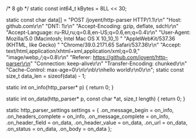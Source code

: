 
/* 8 gb */
static const int64_t kBytes = 8LL << 30;

static const char data[] =
    "POST /joyent/http-parser HTTP/1.1\r\n"
    "Host: github.com\r\n"
    "DNT: 1\r\n"
    "Accept-Encoding: gzip, deflate, sdch\r\n"
    "Accept-Language: ru-RU,ru;q=0.8,en-US;q=0.6,en;q=0.4\r\n"
    "User-Agent: Mozilla/5.0 (Macintosh; Intel Mac OS X 10_10_1) "
        "AppleWebKit/537.36 (KHTML, like Gecko) "
        "Chrome/39.0.2171.65 Safari/537.36\r\n"
    "Accept: text/html,application/xhtml+xml,application/xml;q=0.9,"
        "image/webp,*/*;q=0.8\r\n"
    "Referer: https://github.com/joyent/http-parser\r\n"
    "Connection: keep-alive\r\n"
    "Transfer-Encoding: chunked\r\n"
    "Cache-Control: max-age=0\r\n\r\nb\r\nhello world\r\n0\r\n";
static const size_t data_len = sizeof(data) - 1;

static int on_info(http_parser* p) {
  return 0;
}


static int on_data(http_parser* p, const char *at, size_t length) {
  return 0;
}

static http_parser_settings settings = {
  .on_message_begin = on_info,
  .on_headers_complete = on_info,
  .on_message_complete = on_info,
  .on_header_field = on_data,
  .on_header_value = on_data,
  .on_url = on_data,
  .on_status = on_data,
  .on_body = on_data
};
